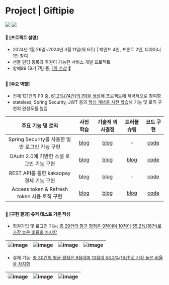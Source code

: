 ####  
# Project | Giftipie
<a href="https://github.com/Gift-For-You-Project/gift-for-you-BE"><img src="https://img.shields.io/badge/[Repository]-Giftipie team repository-FF7C7C"/></a> <a href="https://jisulee-shsf.tistory.com/category/%F0%9F%93%8C%20Project%20%7C%20Giftipie"><img src="https://img.shields.io/badge/[Blog]-Giftipie project blog-FF7C7C"/></a>
#### 📌 [프로젝트 설명]  
- 2024년 1월 26일~2024년 3월 11일(약 6주) | 백엔드 4인, 프론트 2인, 디자이너 1인 참여
- 선물 펀딩 등록과 후원이 가능한 서비스 개발 프로젝트
- 항해99 18기 7팀 중, [1위 수상](https://github.com/jisulee-shsf/save-postgresql/assets/109773795/2873f619-67c1-494f-9a20-6d2117717cbd) 🏅
##
#### 📌 [주요 역할]
- 전체 121건의 PR 중, [61.2%(74건)의 PR을 생성](https://github.com/Gift-For-You-Project/gift-for-you-BE/pulls?page=1&q=is%3Apr+is%3Aclosed+author%3Ajisulee-shsf)해 프로젝트에 적극적으로 참여함
- stateless, Spring Security, JWT 등의 [핵심 개념을 사전 학습](https://jisulee-shsf.tistory.com/category/%F0%9F%93%8C%20Project%20%7C%20Giftipie/Web%20%26%20Spring)해 기능 및 로직 구현의 완성도를 높임

|주요 기능 및 로직|사전 학습|기술적 의사결정|트러블 슈팅|코드 구현|
|:---:|:---:|:---:|:---:|:---:|
|Spring Security를 사용한 일반 로그인 기능 구현　|[blog](https://jisulee-shsf.tistory.com/438)|[blog](https://jisulee-shsf.tistory.com/432)|-|[code](./src/main/java/com/giftforyoube/global/jwt/filter/JwtAuthenticationFilter.java)|
|OAuth 2.0에 기반한 소셜 로그인 기능 구현　|[blog](https://jisulee-shsf.tistory.com/437)|[blog](https://jisulee-shsf.tistory.com/432)|[blog](https://jisulee-shsf.tistory.com/464)|[code](./src/main/java/com/giftforyoube/user/service)|
|REST API를 통한 kakaopay 결제 기능 구현　|[blog](https://jisulee-shsf.tistory.com/434)|[blog](https://jisulee-shsf.tistory.com/433)|-|[code](./src/main/java/com/giftforyoube/donation/service/DonationService.java)|
|Access token & Refresh token 사용 로직 구현　|[blog](https://jisulee-shsf.tistory.com/431)|[blog](https://jisulee-shsf.tistory.com/415)|[blog](https://jisulee-shsf.tistory.com/457)|[code](./src/main/java/com/giftforyoube/global/jwt/filter/JwtAuthorizationFilter.java)|
##
#### 📌 [구현 결과] 유저 테스트 기준 작성
- 회원가입 및 로그인 기능: [총 29건의 평균 평점은 9점이며 10점이 55.2%(16건)로 가장 높은 비율을 차지함](https://jisulee-shsf.tistory.com/455)
  
|![image](https://github.com/jisulee-shsf/java-spring-boot-project/assets/109773795/178c44da-31f7-46c7-a3d2-526c7b01c98f)|![image](https://github.com/jisulee-shsf/java-spring-boot-project/assets/109773795/664328a2-b013-482a-9024-f3517f0b1dd3)|![image](https://github.com/jisulee-shsf/save-postgresql/assets/109773795/9b35f028-3b77-477f-9130-e7f6c7bfdbb8)|![image](https://github.com/jisulee-shsf/save-postgresql/assets/109773795/aad0e02e-745a-4c8b-bba7-4e86bde78a06)|
|:---:|:---:|:---:|:---:|

- 결제 기능: [총 30건의 평균 평점은 9점이며 10점이 53.3%(16건)로 가장 높은 비율을 차지함](https://jisulee-shsf.tistory.com/462)
  
|![image](https://github.com/jisulee-shsf/save-postgresql/assets/109773795/318dd62a-a6b3-47cd-9096-fe976a0251dd)|![image](https://github.com/jisulee-shsf/save-postgresql/assets/109773795/be9832c8-ea19-4f0d-ad0d-f4a778421450)|![image](https://github.com/jisulee-shsf/save-postgresql/assets/109773795/0c48a130-a16b-45cb-a12e-38fd991b58de)|
|:---:|:---:|:---:|

####
